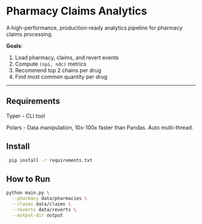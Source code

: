 # Pharmacy Claims Analytics

A high-performance, production-ready analytics pipeline for pharmacy claims processing.

**Goals**:
1. Load pharmacy, claims, and revert events
2. Compute `(npi, ndc)` metrics
3. Recommend top 2 chains per drug
4. Find most common quantity per drug

---

## Requirements

Typer  - CLI tool

Polars - Data manipulation, 10x-100x faster than Pandas. Auto multi-thread.


## Install

```bash
 pip install -r requirements.txt
```

## How to Run

```bash
python main.py \
  --pharmacy data/pharmacies \
  --claims data/claims \
  --reverts data/reverts \
  --output-dir output

```

